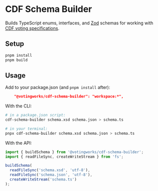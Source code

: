 # CDF Schema Builder

Builds TypeScript enums, interfaces, and
[Zod](https://github.com/colinhacks/zod) schemas for working with
[CDF voting specifications](https://www.nist.gov/itl/voting/interoperability).

## Setup

```sh
pnpm install
pnpm build
```

## Usage

Add to your package.json (and `pnpm install` after):

```json
    "@votingworks/cdf-schema-builder": "workspace:*",
```

With the CLI:

```sh
# in a package.json script:
cdf-schema-builder schema.xsd schema.json > schema.ts

# in your terminal:
pnpx cdf-schema-builder schema.xsd schema.json > schema.ts
```

With the API:

```ts
import { buildSchema } from '@votingworks/cdf-schema-builder';
import { readFileSync, createWriteStream } from 'fs';

buildSchema(
  readFileSync('schema.xsd', 'utf-8'),
  readFileSync('schema.json', 'utf-8'),
  createWriteStream('schema.ts')
);
```
